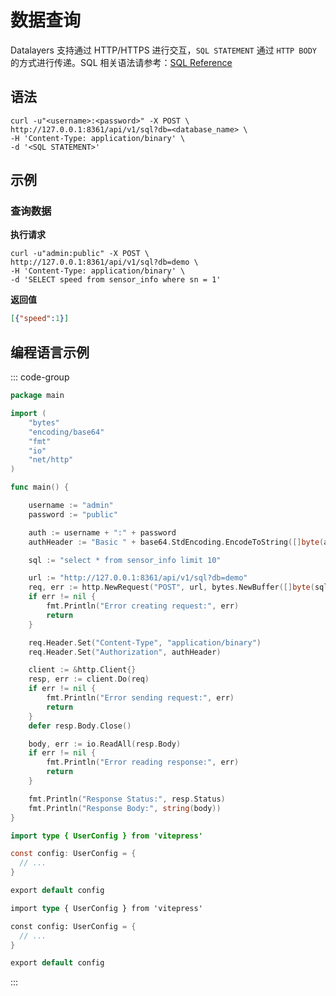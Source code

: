 # 数据查询
Datalayers 支持通过 HTTP/HTTPS 进行交互，`SQL STATEMENT` 通过 `HTTP BODY` 的方式进行传递。SQL 相关语法请参考：[SQL Reference](../sql-reference/data-type.md)


## 语法
```shell
curl -u"<username>:<password>" -X POST \
http://127.0.0.1:8361/api/v1/sql?db=<database_name> \
-H 'Content-Type: application/binary' \
-d '<SQL STATEMENT>'
```

## 示例
### 查询数据

**执行请求**
```shell
curl -u"admin:public" -X POST \
http://127.0.0.1:8361/api/v1/sql?db=demo \
-H 'Content-Type: application/binary' \
-d 'SELECT speed from sensor_info where sn = 1'
```
**返回值**
```json
[{"speed":1}]
```

## 编程语言示例

::: code-group

```go
package main

import (
	"bytes"
	"encoding/base64"
	"fmt"
	"io"
	"net/http"
)

func main() {

	username := "admin"
	password := "public"

	auth := username + ":" + password
	authHeader := "Basic " + base64.StdEncoding.EncodeToString([]byte(auth))

	sql := "select * from sensor_info limit 10"

	url := "http://127.0.0.1:8361/api/v1/sql?db=demo"
	req, err := http.NewRequest("POST", url, bytes.NewBuffer([]byte(sql)))
	if err != nil {
		fmt.Println("Error creating request:", err)
		return
	}

	req.Header.Set("Content-Type", "application/binary")
	req.Header.Set("Authorization", authHeader)

	client := &http.Client{}
	resp, err := client.Do(req)
	if err != nil {
		fmt.Println("Error sending request:", err)
		return
	}
	defer resp.Body.Close()

	body, err := io.ReadAll(resp.Body)
	if err != nil {
		fmt.Println("Error reading response:", err)
		return
	}

	fmt.Println("Response Status:", resp.Status)
	fmt.Println("Response Body:", string(body))
}
```

```java [JAVA]
import type { UserConfig } from 'vitepress'

const config: UserConfig = {
  // ...
}

export default config
```

```rust [Rust]
import type { UserConfig } from 'vitepress'

const config: UserConfig = {
  // ...
}

export default config
```

:::
